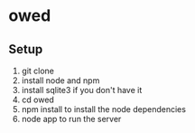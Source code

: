 owed
====

Setup
-----

1. git clone
2. install node and npm
3. install sqlite3 if you don't have it
4. cd owed
5. npm install to install the node dependencies
6. node app to run the server
